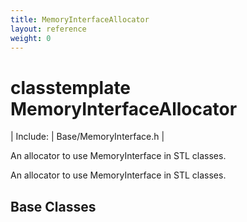 ```yaml
---
title: MemoryInterfaceAllocator
layout: reference
weight: 0
---
```

classtemplate MemoryInterfaceAllocator
===

| Include: | Base/MemoryInterface.h |

An allocator to use MemoryInterface in STL classes.
  

[](/ref/)


An allocator to use MemoryInterface in STL classes.
  


Base Classes
---
[](/ref/)
